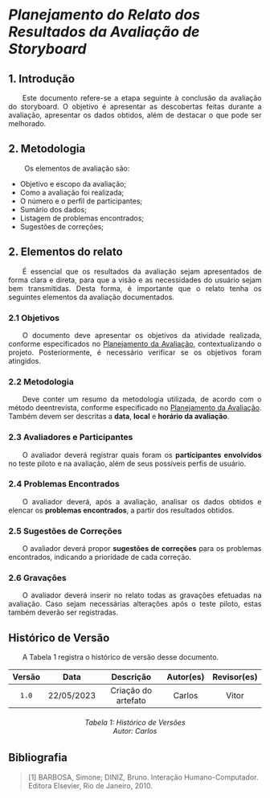 # ***Planejamento do Relato dos Resultados da Avaliação de Storyboard***

## **1. Introdução**
<p align="justify">
&emsp;&emsp;Este documento refere-se a etapa seguinte à conclusão da avaliação do storyboard. O objetivo é apresentar as descobertas feitas durante a avaliação, apresentar os dados obtidos, além de destacar o que pode ser melhorado.
</p>

## **2. Metodologia**
<p align="justify">
&emsp;&emsp; Os elementos de avaliação são: 
</p>
<ul>
<li> Objetivo e escopo da avaliação;</li>
<li> Como a avaliação foi realizada;</li>
<li> O número e o perfil de participantes;</li>
<li> Sumário dos dados;</li>
<li> Listagem de problemas encontrados;</li>
<li> Sugestões de correções;</li>
</ul>

## **2. Elementos do relato**
<p align="justify">
&emsp;&emsp;É essencial que os resultados da avaliação sejam apresentados de forma clara e direta, para que a visão e as necessidades do usuário sejam bem transmitidas. Desta forma, é importante que o relato tenha os seguintes elementos da avaliação documentados.
</p>

### **2.1 Objetivos**
<p align="justify">
&emsp;&emsp;O documento deve apresentar os objetivos da atividade realizada, conforme especificados no <a href='https://interacao-humano-computador.github.io/2023.1-Agiel/desenvolvimento/storyboard/planejamento_avaliacao_storyboard/#31-d-determinar-os-objetivos'>Planejamento da Avaliação</a>, contextualizando o projeto. Posteriormente, é necessário verificar se os objetivos foram atingidos.
</p>

### **2.2 Metodologia**
<p align="justify">
&emsp;&emsp;Deve conter um resumo da metodologia utilizada, de acordo com o método deentrevista, conforme especificado no <a href='https://interacao-humano-computador.github.io/2023.1-Agiel/desenvolvimento/storyboard/planejamento_avaliacao_storyboard/#33-c-escolher-choose-os-metodos-de-avaliacao'>Planejamento da Avaliação</a>. Também devem ser descritas a <b>data</b>, <b>local</b> e <b>horário da avaliação</b>.
</p>

### **2.3 Avaliadores e Participantes**
<p align="justify">
&emsp;&emsp;O avaliador deverá registrar quais foram os <b>participantes envolvidos</b> no teste piloto e na avaliação, além de seus possíveis perfis de usuário.
</p>

### **2.4 Problemas Encontrados**
<p align="justify">
&emsp;&emsp;O avaliador deverá, após a avaliação, analisar os dados obtidos e elencar os <b>problemas encontrados</b>, a partir dos resultados obtidos.
</p>

### **2.5 Sugestões de Correções**
<p align="justify">
&emsp;&emsp;O avaliador deverá propor <b>sugestões de correções</b> para os problemas encontrados, indicando a prioridade de cada correção.
</p>

### **2.6 Gravações**
<p align="justify">
&emsp;&emsp;O avaliador deverá inserir no relato todas as gravações efetuadas na avaliação. Caso sejam necessárias alterações após o teste piloto, estas também deverão ser registradas.
</p>

## **Histórico de Versão**
<p align="justify">
&emsp;&emsp;A Tabela 1 registra o histórico de versão desse documento.
</p>

| Versão |    Data    |               Descrição                | Autor(es) | Revisor(es) |
|:------:|:----------:|:--------------------------------------:|:---------:|:-----------:|
| `1.0`  | 22/05/2023 | Criação do artefato |   Carlos   |    Vitor    |
<h6 align = "center"> Tabela 1: Histórico de Versões
<br> Autor: Carlos </h6>

## **Bibliografia**

> [1] BARBOSA, Simone; DINIZ, Bruno. Interação Humano-Computador. Editora Elsevier, Rio de Janeiro, 2010.